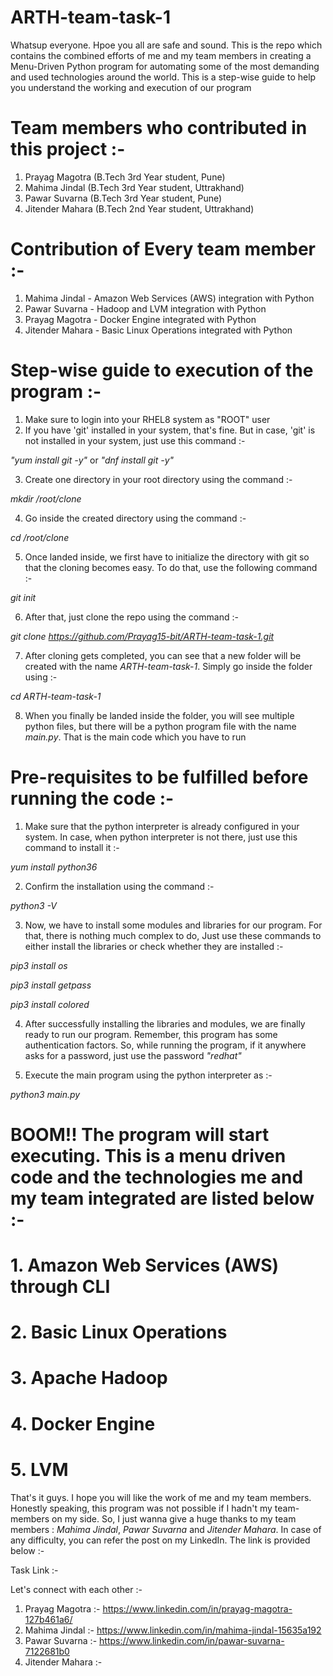 # ARTH-team-task-1
Whatsup everyone. Hpoe you all are safe and sound. This is the repo which contains the combined efforts of me and my team members in creating a Menu-Driven Python program for automating some of the most demanding and used technologies around the world. This is a step-wise guide to help you understand the working and execution of our program

# Team members who contributed in this project :-
1. Prayag Magotra (B.Tech 3rd Year student, Pune)
2. Mahima Jindal (B.Tech 3rd Year student, Uttrakhand)
3. Pawar Suvarna (B.Tech 3rd Year student, Pune)
4. Jitender Mahara (B.Tech 2nd Year student, Uttrakhand)

# Contribution of Every team member :-
1. Mahima Jindal - Amazon Web Services (AWS) integration with Python
2. Pawar Suvarna - Hadoop and LVM integration with Python
3. Prayag Magotra - Docker Engine integrated with Python
4. Jitender Mahara - Basic Linux Operations integrated with Python

# Step-wise guide to execution of the program :-
1. Make sure to login into your RHEL8 system as "ROOT" user
2. If you have 'git' installed in your system, that's fine. But in case, 'git' is not installed in your system, just use this command :-
    
*"yum install git -y"*     or     *"dnf install git -y"*

3. Create one directory in your root directory using the command :-

*mkdir /root/clone*

4. Go inside the created directory using the command :-

*cd /root/clone*

5. Once landed inside, we first have to initialize the directory with git so that the cloning becomes easy. To do that, use the following command :-

*git init*

6. After that, just clone the repo using the command :-

*git clone https://github.com/Prayag15-bit/ARTH-team-task-1.git*

7. After cloning gets completed, you can see that a new folder will be created with the name *ARTH-team-task-1*. Simply go inside the folder using :-

*cd ARTH-team-task-1*

8. When you finally be landed inside the folder, you will see multiple python files, but there will be a python program file with the name *main.py*. That is the main code which you have to run

# Pre-requisites to be fulfilled before running the code :-
1. Make sure that the python interpreter is already configured in your system. In case, when python interpreter is not there, just use this command to install it :-

*yum install python36*

2. Confirm the installation using the command :-

*python3 -V*

3. Now, we have to install some modules and libraries for our program. For that, there is nothing much complex to do, Just use these commands to either install the libraries or check whether they are installed :-

*pip3 install os*

*pip3 install getpass*

*pip3 install colored*

4. After successfully installing the libraries and modules, we are finally ready to run our program. Remember, this program has some authentication factors. So, while running the program, if it anywhere asks for a password, just use the password *"redhat"*

5. Execute the main program using the python interpreter as :-

*python3 main.py*

# BOOM!! The program will start executing. This is a menu driven code and the technologies me and my team integrated are listed below :-
# 1. Amazon Web Services (AWS) through CLI
# 2. Basic Linux Operations
# 3. Apache Hadoop
# 4. Docker Engine
# 5. LVM

That's it guys. I hope you will like the work of me and my team members. Honestly speaking, this program was not possible if I hadn't my team-members on my side. So, I just wanna give a huge thanks to my team members : *Mahima Jindal*, *Pawar Suvarna* and *Jitender Mahara*. In case of any difficulty, you can refer the post on my LinkedIn. The link is provided below :-

Task Link :- 

Let's connect with each other :-
1. Prayag Magotra :- https://www.linkedin.com/in/prayag-magotra-127b461a6/
2. Mahima Jindal :- https://www.linkedin.com/in/mahima-jindal-15635a192
3. Pawar Suvarna :- https://www.linkedin.com/in/pawar-suvarna-7122681b0
4. Jitender Mahara :-
